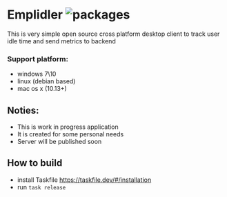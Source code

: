# Emplidler ![packages](https://github.com/alexrett/emplidler/workflows/packages/badge.svg?branch=master)

This is very simple open source cross platform desktop client to track user idle time and send metrics to backend 

### Support platform:
- windows 7\10
- linux (debian based)
- mac os x (10.13+)

## Noties:

- This is work in progress application
- It is created for some personal needs 
- Server will be published soon

## How to build

- install Taskfile https://taskfile.dev/#/installation
- run `task release`  
